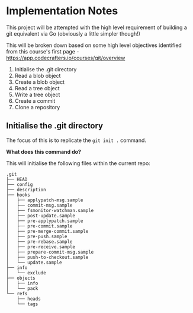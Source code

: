 # Implementation Notes

This project will be attempted with the high level requirement of building a git equivalent via Go (obviously a little simpler though!)

This will be broken down based on some high level objectives identified from this course's first page - https://app.codecrafters.io/courses/git/overview
1. Initialise the .git directory
2. Read a blob object
3. Create a blob object
4. Read a tree object
5. Write a tree object
6. Create a commit
7. Clone a repository

## Initialise the .git directory

The focus of this is to replicate the `git init .` command.

**What does this command do?**

This will initialise the following files within the current repo:
```
.git
├── HEAD
├── config
├── description
├── hooks
│   ├── applypatch-msg.sample
│   ├── commit-msg.sample
│   ├── fsmonitor-watchman.sample
│   ├── post-update.sample
│   ├── pre-applypatch.sample
│   ├── pre-commit.sample
│   ├── pre-merge-commit.sample
│   ├── pre-push.sample
│   ├── pre-rebase.sample
│   ├── pre-receive.sample
│   ├── prepare-commit-msg.sample
│   ├── push-to-checkout.sample
│   └── update.sample
├── info
│   └── exclude
├── objects
│   ├── info
│   └── pack
└── refs
    ├── heads
    └── tags
```